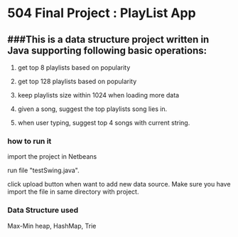# 504 Final Project : PlayList App
###This is a data structure project written in Java supporting following basic operations:
---
1) get top 8 playlists based on popularity 

2) get top 128 playlists based on popularity

3) keep playlists size within 1024 when loading more data

4) given a song, suggest the top playlists song lies in.

5) when user typing, suggest top 4 songs with current string. 

### how to run it
import the project in Netbeans

run file "testSwing.java".

click upload button when want to add new data source. Make sure you have import the file in same directory with project.

### Data Structure used 
Max-Min heap, HashMap, Trie


